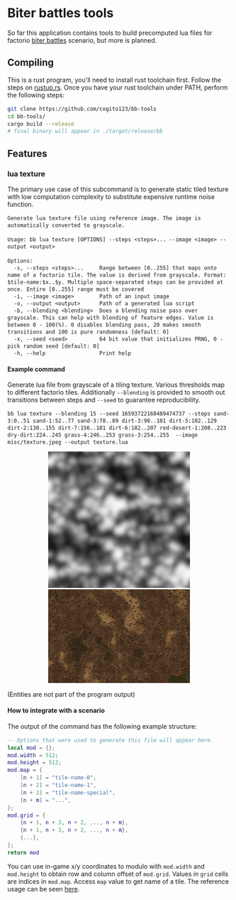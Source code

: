 # Biter battles tools
So far this application contains tools to build precomputed lua files for factorio [biter battles](https://github.com/Factorio-Biter-Battles/Factorio-Biter-Battles) scenario, but more is planned.

## Compiling
This is a rust program, you'll need to install rust toolchain first. Follow the steps on [rustup.rs](https://rustup.rs/). Once you have your rust toolchain under PATH, perform the following steps:
``` sh
git clone https://github.com/cogito123/bb-tools
cd bb-tools/
cargo build --release
# final binary will appear in ./target/release/bb
```

## Features
### lua texture
The primary use case of this subcommand is to generate static tiled texture with low computation complexity to substitute expensive runtime noise function.
```
Generate lua texture file using reference image. The image is automatically converted to grayscale.

Usage: bb lua texture [OPTIONS] --steps <steps>... --image <image> --output <output>

Options:
  -s, --steps <steps>...     Range between [0..255] that maps onto name of a factorio tile. The value is derived from grayscale. Format: $tile-name:$x..$y. Multiple space-separated steps can be provided at once. Entire [0..255] range must be covered
  -i, --image <image>        Path of an input image
  -o, --output <output>      Path of a generated lua script
  -b, --blending <blending>  Does a blending noise pass over grayscale. This can help with blending of feature edges. Value is between 0 - 100(%). 0 disables blending pass, 20 makes smooth transitions and 100 is pure randomness [default: 0]
  -x, --seed <seed>          64 bit value that initializes PRNG, 0 - pick random seed [default: 0]
  -h, --help                 Print help
```

#### Example command
Generate lua file from grayscale of a tiling texture. Various thresholds map to different factorio tiles. Additionally `--blending` is provided to smooth out transitions between steps and `--seed` to guarantee reproducibility.
```
bb lua texture --blending 15 --seed 16593722160489474737 --steps sand-3:0..51 sand-1:52..77 sand-3:78..89 dirt-3:90..101 dirt-5:102..129 dirt-2:130..155 dirt-7:156..181 dirt-6:182..207 red-desert-1:208..223 dry-dirt:224..245 grass-4:246..253 grass-3:254..255  --image misc/texture.jpeg --output texture.lua
```
<p align="center">
  <img src="misc/terrain.jpeg" width="320" title="input">
  <img src="readme/terrain.png" width="320" title="output">
</p>
(Entities are not part of the program output)

#### How to integrate with a scenario
The output of the command has the following example structure:
```lua
-- Options that were used to generate this file will appear here.
local mod = {};
mod.width = 512;
mod.height = 512;
mod.map = {
    [n + 1] = "tile-name-0",
    [n + 2] = "tile-name-1",
    [n + 3] = "tile-name-special",
    [n + m] = "...",
};
mod.grid = {
    {n + 1, n + 3, n + 2, ..., n + m},
    {n + 1, n + 3, n + 2, ..., n + m},
    {...},
};
return mod
```
You can use in-game x/y coordinates to modulo with `mod.width` and `mod.height` to obtain row and column offset of `mod.grid`. Values in `grid` cells are indices in `mod.map`. Access `map` value to get name of a tile. The reference usage can be seen [here](https://github.com/Factorio-Biter-Battles/Factorio-Biter-Battles/commit/085f77c2741ad780915b2cadc1b7e756a229f91d#diff-537af0aae2648d23b66bd7d138df6077adab235df9f90e5704bb46d96d7d9ecdR324).
